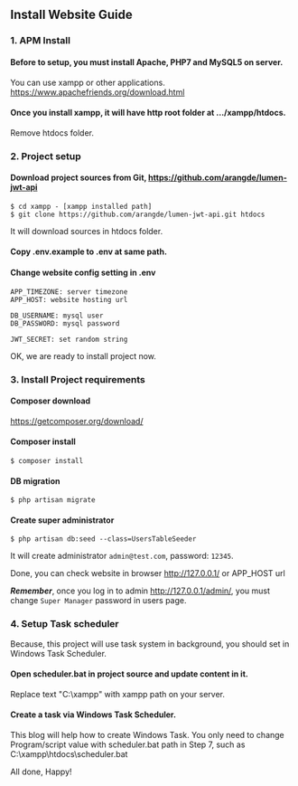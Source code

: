 ## Install Website Guide


### 1. APM Install
#### Before to setup, you must install Apache, PHP7 and MySQL5 on server.
You can use xampp or other applications.
https://www.apachefriends.org/download.html

#### Once you install xampp, it will have http root folder at .../xampp/htdocs.
Remove htdocs folder.

### 2. Project setup
#### Download project sources from Git, https://github.com/arangde/lumen-jwt-api
```
$ cd xampp - [xampp installed path]
$ git clone https://github.com/arangde/lumen-jwt-api.git htdocs
```
It will download sources in htdocs folder.

#### Copy .env.example to .env at same path.

#### Change website config setting in .env
```
APP_TIMEZONE: server timezone
APP_HOST: website hosting url

DB_USERNAME: mysql user
DB_PASSWORD: mysql password

JWT_SECRET: set random string
```

OK, we are ready to install project now.

### 3. Install Project requirements
#### Composer download
https://getcomposer.org/download/

#### Composer install
```
$ composer install
```

#### DB migration
```
$ php artisan migrate
```

#### Create super administrator
```
$ php artisan db:seed --class=UsersTableSeeder
```
It will create administrator `admin@test.com`, password: `12345`.

Done, you can check website in browser http://127.0.0.1/ or APP_HOST url

***Remember***, once you log in to admin http://127.0.0.1/admin/, you must change `Super Manager` password in users page.

### 4. Setup Task scheduler
Because, this project will use task system in background, you should set in Windows Task Scheduler.

#### Open scheduler.bat in project source and update content in it.
Replace text "C:\xampp" with xampp path on your server.

#### Create a task via Windows Task Scheduler.
This blog will help how to create Windows Task.
You only need to change Program/script value with scheduler.bat path in Step 7, such as C:\xampp\htdocs\scheduler.bat


All done, Happy!
